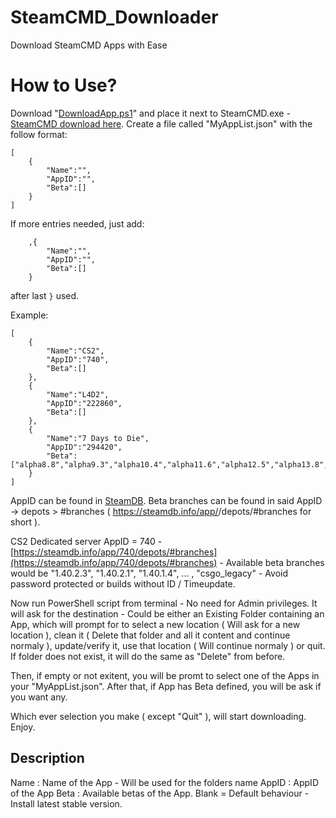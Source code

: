 # SteamCMD_Downloader
Download SteamCMD Apps with Ease

# How to Use?
Download "[DownloadApp.ps1](../../releases/latest/download/DownloadApp.ps1)" and place it next to SteamCMD.exe - [SteamCMD download here](https://developer.valvesoftware.com/wiki/SteamCMD).
Create a file called "MyAppList.json" with the follow format:
```
[
	{
		"Name":"",
		"AppID":"",
		"Beta":[]
	}
]
```
If more entries needed, just add:
```
	,{
		"Name":"",
		"AppID":"",
		"Beta":[]
	}
```
after last `}` used.

Example:
```
[
	{
		"Name":"CS2",
		"AppID":"740",
		"Beta":[]
	},
	{
		"Name":"L4D2",
		"AppID":"222860",
		"Beta":[]
	},
	{
		"Name":"7 Days to Die",
		"AppID":"294420",
		"Beta":["alpha8.8","alpha9.3","alpha10.4","alpha11.6","alpha12.5","alpha13.8","alpha14.7","alpha15.2","alpha16.4","alpha17.4","alpha18.4","alpha19.6","alpha20.7","alpha21.0","alpha21.1","alpha21.2","latest_experimental","v1.0"]
	}
]
```
AppID can be found in [SteamDB](https://steamdb.info/). Beta branches can be found in said AppID -> depots > #branches ( https://steamdb.info/app/<APPID>/depots/#branches for short ).

CS2 Dedicated server AppID = 740 - [https://steamdb.info/app/740/depots/#branches](https://steamdb.info/app/740/depots/#branches) - Available beta branches would be "1.40.2.3", "1.40.2.1", "1.40.1.4", ... , "csgo_legacy" - Avoid password protected or builds without ID / Timeupdate.

Now run PowerShell script from terminal - No need for Admin privileges. It will ask for the destination - Could be either an Existing Folder containing an App, which will prompt for to select a new location ( Will ask for a new location ), clean it ( Delete that folder and all it content and continue normaly ), update/verify it, use that location ( Will continue normaly ) or quit. If folder does not exist, it will do the same as "Delete" from before.

Then, if empty or not exitent, you will be promt to select one of the Apps in your "MyAppList.json". After that, if App has Beta defined, you will be ask if you want any.

Which ever selection you make ( except "Quit" ), will start downloading. Enjoy.

## Description
Name : Name of the App - Will be used for the folders name
AppID : AppID of the App
Beta : Available betas of the App. Blank = Default behaviour - Install latest stable version.
